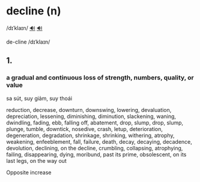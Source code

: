 # decline (n)

/dɪˈklaɪn/ [🔊](https://www.oxfordlearnersdictionaries.com/media/english/uk_pron/d/dec/decli/decline__gb_2.mp3) [🔊](https://www.oxfordlearnersdictionaries.com/media/english/us_pron/d/dec/decli/decline__us_2.mp3)

de-cline /dɪˈklaɪn/

## 1.

### a gradual and continuous loss of strength, numbers, quality, or value

sa sút, suy giảm, suy thoái

reduction, decrease, downturn, downswing, lowering, devaluation, depreciation, lessening, diminishing, diminution, slackening, waning, dwindling, fading, ebb, falling off, abatement, drop, slump, drop, slump, plunge, tumble, downtick, nosedive, crash, letup, deterioration, degeneration, degradation, shrinkage, shrinking, withering, atrophy, weakening, enfeeblement, fall, failure, death, decay, decaying, decadence, devolution, declining, on the decline, crumbling, collapsing, atrophying, failing, disappearing, dying, moribund, past its prime, obsolescent, on its last legs, on the way out

Opposite increase